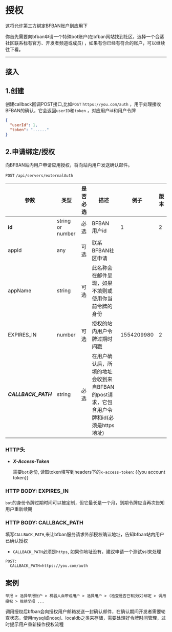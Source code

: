 # 授权

这将允许第三方绑定BFBAN账户到应用下

你首先需要向bfban申请一个特殊bot账户(在bfban网站找到社区，选择一个合适社区联系标有官方、开发者频道或成员)
，如果有你已经有符合的账户，可以继续往下看。

----

## 接入

## 1.创建

创建callback回调POST接口,比如`POST` `https://you.com/auth` ，用于处理接收BFBAN的确认，它会返回`userID`和`token`
，对应用户id和用户令牌

```json
{
  "userId": 1,
  "token": "......"
}
```

## 2.申请绑定/授权

向BFBAN站内用户申请应用授权，将向站内用户发送确认邮件。

`POST` `/api/servers/externalAuth`

| 参数                  | 类型               | 是否必选 | 描述                                                   | 例子         | 版本 |
|---------------------|------------------|------|------------------------------------------------------|------------|----|
| **id**              | string or number | 必选   | BFBAN 用户id                                           | 1          | 2  |
| appId               | any              | 可选   | 联系BFBAN社区申请                                          |            |    |
| appName             | string           | 可选   | 此名称会在邮件呈现，如果不填则或使用你当前令牌的身份                           |            |    |
| EXPIRES_IN          | number           | 可选   | 授权的站内用户令牌过期时间戳                                       | 1554209980 | 2  |
| ***CALLBACK_PATH*** | string           | 必选   | 在用户确认后，所填的地址会收到来自BFBAN的post请求，它包含用户令牌和id(必须是https地址) |            |    |

### HTTP头

- ***X-Access-Token***

  需要`bot`身份, 读取token填写到headers下的`x-access-token`: {{you account token}}

### HTTP BODY: EXPIRES_IN

`bot`的身份令牌过期时间可以被定制，但它最长是一个月，到期令牌应当再次告知用户重新续期

### HTTP BODY: CALLBACK_PATH

填写`CALLBACK_PATH`,来让bfban服务请求外部授权确认地址，告知bfban站内用户已确认授权

* `CALLBACK_PATH`必须是`https`, 如果你地址没有，建议申请一个测试ssl来处理

```
POST:
  CALLBACK_PATH=https://you.com/auth
```

## 案例

    举报 > 选择举报账户 > 机器人自带或用户 > 选择用户 > (检查是否已有授权)绑定 > 调用授权 > 继续举报 ...

调用授权后bfban会向授权用户邮箱发送一封确认邮件，在确认期间开发者需要轮查状态，使用mysql或nosql、localdb之类来存储，需要处理好令牌时间管理，过时提示用户重新操作授权流程
